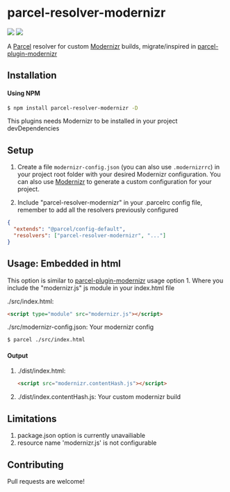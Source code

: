 # parcel-resolver-modernizr

[![](https://img.shields.io/npm/v/parcel-resolver-modernizr?style=plastic)](https://www.npmjs.com/package/parcel-resolver-modernizr) [![](https://img.shields.io/npm/dm/parcel-resolver-modernizr?style=plastic)](https://www.npmjs.com/package/parcel-resolver-modernizr)

A [Parcel](https://github.com/parcel-bundler/parcel) resolver for custom [Modernizr](https://github.com/Modernizr/Modernizr) builds, migrate/inspired in [parcel-plugin-modernizr](https://github.com/hirasso/parcel-plugin-modernizr/)

## Installation

#### Using NPM

```bash
$ npm install parcel-resolver-modernizr -D
```

This plugins needs Modernizr to be installed in your project devDependencies

## Setup

1. Create a file `modernizr-config.json` (you can also use `.modernizrrc`) in your project root folder with your desired Modernizr configuration. You can also use [Modernizr](https://modernizr.com/download) to generate a custom configuration for your project.

2. Include "parcel-resolver-modernizr" in your .parcelrc config file, remember to add all the resolvers previously configured

```json
{
  "extends": "@parcel/config-default",
  "resolvers": ["parcel-resolver-modernizr", "..."]
}
```

## Usage: Embedded in html

This option is similar to [parcel-plugin-modernizr](https://github.com/hirasso/parcel-plugin-modernizr) usage option 1. Where you include the "modernizr.js" js module in your index.html file

./src/index.html:

```html
<script type="module" src="modernizr.js"></script>
```

./src/modernizr-config.json: Your modernizr config

```bash
$ parcel ./src/index.html
```

#### Output

1. ./dist/index.html:

   ```html
   <script src="modernizr.contentHash.js"></script>
   ```

2. ./dist/index.contentHash.js: Your custom modernizr build

## Limitations

1. package.json option is currently unavailiable
2. resource name 'modernizr.js' is not configurable

## Contributing

Pull requests are welcome!
